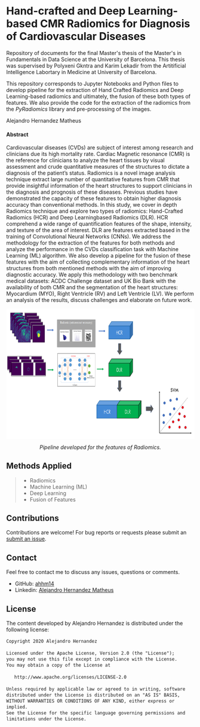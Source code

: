 # Hand-crafted and Deep Learning-based CMR Radiomics for Diagnosis of Cardiovascular Diseases

Repository of documents for the final Master's thesis of the Master's in Fundamentals in Data Science at the University of Barcelona. This thesis was supervised by Polyxeni 
Gkntra and Karim Lekadir from the Artitificial Intelligence Labortary in Medicine at University of Barcelona. 

This repository corresponds to Jupyter Notebooks and Python files to develop pipeline for the extraction of Hand Crafted Radiomics and Deep Learning-based radiomics
and ultimately, the fusion of these both types of features.  We also provide the code for the extraction of the radiomics from the <em> PyRadiomics</em> library and pre-processing
of the images. 

Alejandro Hernandez Matheus

#### Abstract
Cardiovascular diseases (CVDs) are subject of interest among research and clinicians due its high mortality rate. Cardiac Magnetic resonance (CMR) is the reference for
clinicians to analyze the heart tissues by visual assessment and crude quantitative
measures of the structures to dictate a diagnosis of the patient’s status. Radiomics
is a novel image analysis technique extract large number of quantitative features
from CMR that provide insightful information of the heart structures to support
clinicians in the diagnosis and prognosis of these diseases. Previous studies have
demonstrated the capacity of these features to obtain higher diagnosis accuracy than
conventional methods. In this study, we cover in depth Radiomics technique and explore
two types of radiomics: Hand-Crafted Radiomics (HCR) and Deep Learningbased
Radiomics (DLR). HCR comprehend a wide range of quantification features
of the shape, intensity, and texture of the area of interest. DLR are features extracted
based in the training of Convolutional Neural Networks (CNNs). We address the
methodology for the extraction of the features for both methods and analyze the
performance in the CVDs classification task with Machine Learning (ML) algorithm.
We also develop a pipeline for the fusion of these features with the aim of collecting
complementary information of the heart structures from both mentioned methods
with the aim of improving diagnostic accuracy. We apply this methodology with two
benchmark medical datasets: ACDC Challenge dataset and UK Bio Bank with the
availability of both CMR and the segmentation of the heart structures: Myocardium
(MYO), Right Ventricle (RV) and Left Ventricle (LV). We perform an analysis of the
results, discuss challenges and elaborate on future work.

<p align="center"><img src="https://github.com/ahhm14/FinalMasterProject-AHHM/blob/master/X.%20Report/Figures/Fusion%20Pipeline%202.png" align=middle width=645.87435pt height=348.58725pt/>
</p>
<p align="center">
<em>Pipeline developed for the features of Radiomics.</em>
</p>


## Methods Applied

> - Radiomics
> - Machine Learning (ML)
> - Deep Learning
> - Fusion of Features


## Contributions
Contributions are welcome! For bug reports or requests please submit an [submit an issue](https://github.com/ahhm14/FinalMasterProject-AHHM//issues).

## Contact
Feel free to contact me to discuss any issues, questions or comments.
* GitHub: [ahhm14](https://github.com/ahhm14)
* Linkedin: [Alejandro Hernandez Matheus](https://www.linkedin.com/in/alejandro-hernandez-matheus/)


## License

The content developed by Alejandro Hernandez is distributed under the following license:

    Copyright 2020 Alejandro Hernandez

    Licensed under the Apache License, Version 2.0 (the "License");
    you may not use this file except in compliance with the License.
    You may obtain a copy of the License at

       http://www.apache.org/licenses/LICENSE-2.0

    Unless required by applicable law or agreed to in writing, software
    distributed under the License is distributed on an "AS IS" BASIS,
    WITHOUT WARRANTIES OR CONDITIONS OF ANY KIND, either express or implied.
    See the License for the specific language governing permissions and
    limitations under the License.
